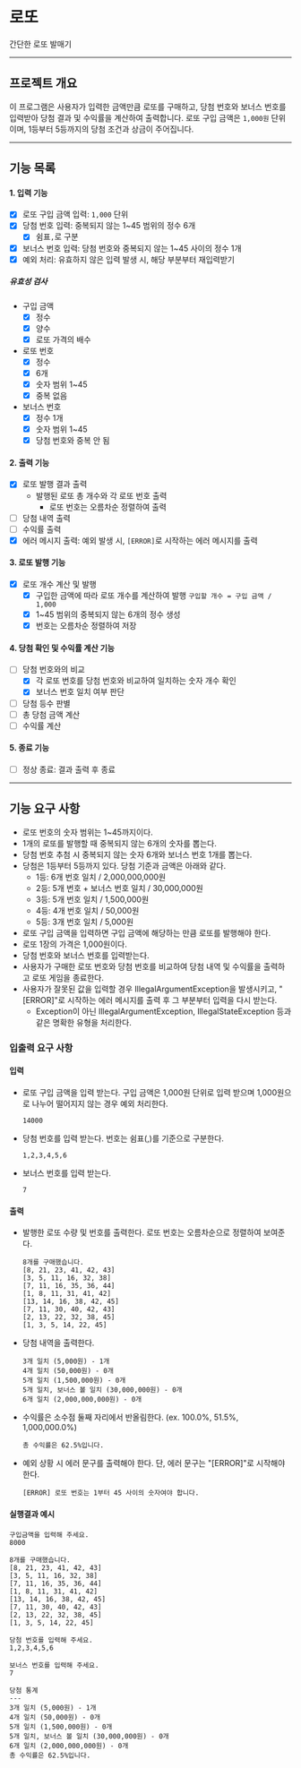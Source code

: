# 로또

간단한 로또 발매기

---

## 프로젝트 개요

이 프로그램은 사용자가 입력한 금액만큼 로또를 구매하고, 당첨 번호와 보너스 번호를 입력받아 당첨 결과 및 수익률을 계산하여 출력합니다. 로또 구입 금액은 `1,000원` 단위이며, 1등부터 5등까지의 당첨 조건과
상금이 주어집니다.

---

## 기능 목록

#### 1. 입력 기능

- [X] 로또 구입 금액 입력: `1,000` 단위
- [X] 당첨 번호 입력: 중복되지 않는 1~45 범위의 정수 6개
    - [X] 쉼표`,`로 구분
- [X] 보너스 번호 입력: 당첨 번호와 중복되지 않는 1~45 사이의 정수 1개
- [X] 예외 처리: 유효하지 않은 입력 발생 시, 해당 부분부터 재입력받기

##### 유효성 검사

- 구입 금액
    - [X] 정수
    - [X] 양수
    - [X] 로또 가격의 배수
- 로또 번호
    - [X] 정수
    - [X] 6개
    - [X] 숫자 범위 1~45
    - [X] 중복 없음
- 보너스 번호
    - [X] 정수 1개
    - [X] 숫자 범위 1~45
    - [X] 당첨 번호와 중복 안 됨

#### 2. 출력 기능

- [X] 로또 발행 결과 출력
    - 발행된 로또 총 개수와 각 로또 번호 출력
        - 로또 번호는 오름차순 정렬하여 출력
- [ ] 당첨 내역 출력
- [ ] 수익률 출력
- [X] 에러 메시지 출력: 예외 발생 시, `[ERROR]`로 시작하는 에러 메시지를 출력

#### 3. 로또 발행 기능

- [X] 로또 개수 계산 및 발행
    - [X] 구입한 금액에 따라 로또 개수를 계산하여 발행
      `구입할 개수 = 구입 금액 / 1,000`
    - [X] 1~45 범위의 중복되지 않는 6개의 정수 생성
    - [X] 번호는 오름차순 정렬하여 저장

#### 4. 당첨 확인 및 수익률 계산 기능

- [ ] 당첨 번호와의 비교
    - [X] 각 로또 번호를 당첨 번호와 비교하여 일치하는 숫자 개수 확인
    - [X] 보너스 번호 일치 여부 판단
- [ ] 당첨 등수 판별
- [ ] 총 당첨 금액 계산
- [ ] 수익률 계산

#### 5. 종료 기능

- [ ] 정상 종료: 결과 출력 후 종료

---

## 기능 요구 사항

- 로또 번호의 숫자 범위는 1~45까지이다.
- 1개의 로또를 발행할 때 중복되지 않는 6개의 숫자를 뽑는다.
- 당첨 번호 추첨 시 중복되지 않는 숫자 6개와 보너스 번호 1개를 뽑는다.
- 당첨은 1등부터 5등까지 있다. 당첨 기준과 금액은 아래와 같다.
    - 1등: 6개 번호 일치 / 2,000,000,000원
    - 2등: 5개 번호 + 보너스 번호 일치 / 30,000,000원
    - 3등: 5개 번호 일치 / 1,500,000원
    - 4등: 4개 번호 일치 / 50,000원
    - 5등: 3개 번호 일치 / 5,000원
- 로또 구입 금액을 입력하면 구입 금액에 해당하는 만큼 로또를 발행해야 한다.
- 로또 1장의 가격은 1,000원이다.
- 당첨 번호와 보너스 번호를 입력받는다.
- 사용자가 구매한 로또 번호와 당첨 번호를 비교하여 당첨 내역 및 수익률을 출력하고 로또 게임을 종료한다.
- 사용자가 잘못된 값을 입력할 경우 IllegalArgumentException을 발생시키고, "[ERROR]"로 시작하는 에러 메시지를 출력 후 그 부분부터 입력을 다시 받는다.
    - Exception이 아닌 IllegalArgumentException, IllegalStateException 등과 같은 명확한 유형을 처리한다.

### 입출력 요구 사항

#### 입력

- 로또 구입 금액을 입력 받는다. 구입 금액은 1,000원 단위로 입력 받으며 1,000원으로 나누어 떨어지지 않는 경우 예외 처리한다.
    ```text
    14000
    ```
- 당첨 번호를 입력 받는다. 번호는 쉼표(,)를 기준으로 구분한다.
    ```
    1,2,3,4,5,6
    ```
- 보너스 번호를 입력 받는다.
    ```text
    7
    ```

#### 출력

- 발행한 로또 수량 및 번호를 출력한다. 로또 번호는 오름차순으로 정렬하여 보여준다.
    ```
    8개를 구매했습니다.
    [8, 21, 23, 41, 42, 43]
    [3, 5, 11, 16, 32, 38]
    [7, 11, 16, 35, 36, 44]
    [1, 8, 11, 31, 41, 42]
    [13, 14, 16, 38, 42, 45]
    [7, 11, 30, 40, 42, 43]
    [2, 13, 22, 32, 38, 45]
    [1, 3, 5, 14, 22, 45]
    ```  

- 당첨 내역을 출력한다.
    ```text
    3개 일치 (5,000원) - 1개
    4개 일치 (50,000원) - 0개
    5개 일치 (1,500,000원) - 0개
    5개 일치, 보너스 볼 일치 (30,000,000원) - 0개
    6개 일치 (2,000,000,000원) - 0개
    ```
- 수익률은 소수점 둘째 자리에서 반올림한다. (ex. 100.0%, 51.5%, 1,000,000.0%)
    ```text
    총 수익률은 62.5%입니다.
    ```  
- 예외 상황 시 에러 문구를 출력해야 한다. 단, 에러 문구는 "[ERROR]"로 시작해야 한다.
    ```text
    [ERROR] 로또 번호는 1부터 45 사이의 숫자여야 합니다.
    ```

#### 실행결과 예시

```text
구입금액을 입력해 주세요.
8000

8개를 구매했습니다.
[8, 21, 23, 41, 42, 43] 
[3, 5, 11, 16, 32, 38] 
[7, 11, 16, 35, 36, 44] 
[1, 8, 11, 31, 41, 42] 
[13, 14, 16, 38, 42, 45] 
[7, 11, 30, 40, 42, 43] 
[2, 13, 22, 32, 38, 45] 
[1, 3, 5, 14, 22, 45]

당첨 번호를 입력해 주세요.
1,2,3,4,5,6

보너스 번호를 입력해 주세요.
7

당첨 통계
---
3개 일치 (5,000원) - 1개
4개 일치 (50,000원) - 0개
5개 일치 (1,500,000원) - 0개
5개 일치, 보너스 볼 일치 (30,000,000원) - 0개
6개 일치 (2,000,000,000원) - 0개
총 수익률은 62.5%입니다.
```